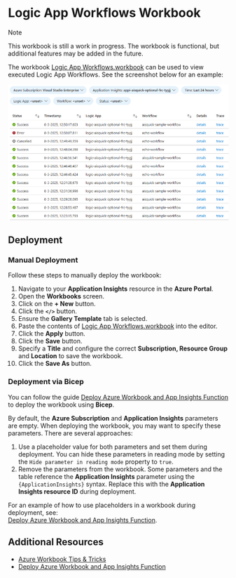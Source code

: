 # Logic App Workflows Workbook

> [!NOTE]  
> This workbook is still a work in progress. The workbook is functional, but additional features may be added in the future.

The workbook [Logic App Workflows.workbook](./Logic%20App%20Workflows.workbook) can be used to view executed Logic App Workflows. See the screenshot below for an example:

![Logic App Workflows Workbook screenshot](./Logic%20App%20Workflows.png)


## Deployment

### Manual Deployment

Follow these steps to manually deploy the workbook:

1. Navigate to your **Application Insights** resource in the **Azure Portal**.
2. Open the **Workbooks** screen.
3. Click on the **+ New** button.
4. Click the **`</>`** button.
5. Ensure the **Gallery Template** tab is selected.
6. Paste the contents of [Logic App Workflows.workbook](./Logic%20App%20Workflows.workbook) into the editor.
7. Click the **Apply** button.
8. Click the **Save** button.
9. Specify a **Title** and configure the correct **Subscription, Resource Group** and **Location** to save the workbook.
10. Click the **Save As** button.

### Deployment via Bicep

You can follow the guide [Deploy Azure Workbook and App Insights Function](https://ronaldbosma.github.io/blog/2023/03/10/deploy-azure-workbook-and-app-insights-function/) to deploy the workbook using **Bicep**.

By default, the **Azure Subscription** and **Application Insights** parameters are empty. When deploying the workbook, you may want to specify these parameters. There are several approaches:

1. Use a placeholder value for both parameters and set them during deployment. You can hide these parameters in reading mode by setting the `Hide parameter in reading mode` property to `true`.
2. Remove the parameters from the workbook. Some parameters and the table reference the **Application Insights** parameter using the `{ApplicationInsights}` syntax. Replace this with the **Application Insights resource ID** during deployment.

For an example of how to use placeholders in a workbook during deployment, see:  
[Deploy Azure Workbook and App Insights Function](https://ronaldbosma.github.io/blog/2023/03/10/deploy-azure-workbook-and-app-insights-function/).


## Additional Resources

- [Azure Workbook Tips & Tricks](https://ronaldbosma.github.io/blog/2023/02/28/azure-workbook-tips-tricks/)
- [Deploy Azure Workbook and App Insights Function](https://ronaldbosma.github.io/blog/2023/03/10/deploy-azure-workbook-and-app-insights-function/)
